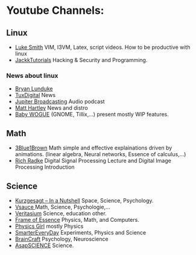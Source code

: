 # Youtube Channels:

## Linux

- [Luke Smith](https://www.youtube.com/channel/UC2eYFnH61tmytImy1mTYvhA) VIM, I3VM, Latex, script videos. How to be productive with linux
- [JackkTutorials](https://www.youtube.com/channel/UC64x_rKHxY113KMWmprLBPA) Hacking & Security and Programming. 

### News about linux

- [Bryan Lunduke](https://www.youtube.com/channel/UCkK9UDm_ZNrq_rIXCz3xCGA)  
- [TuxDigital](https://www.youtube.com/channel/UCmyGZ0689ODyReHw3rsKLtQ) News 
- [Jupiter Broadcasting](https://www.youtube.com/channel/UCHugE6eRhqB9_AZQh4DDbIw) Audio podcast
- [Matt Hartley](https://www.youtube.com/channel/UCbHXJGd7c8Hy4z0-YX1Jf3Q) News and distro
- [Baby WOGUE](https://www.youtube.com/channel/UCZWadyLVO4ZnMgLrRVtS6VA) (GNOME, Tillix,...) present mostly WIP features.

## Math

- [3Blue1Brown](https://www.youtube.com/channel/UCYO_jab_esuFRV4b17AJtAw) Math simple and effective explainations driven by animations. (linear algebra, Neural networks, Essence of calculus,...)
- [Rich Radke](https://www.youtube.com/channel/UCaiJlKxXamoODQtlx486qJA) Digital Signal Processing Lecture and Digital Image Processing Introduction

## Science 

- [Kurzgesagt – In a Nutshell](https://www.youtube.com/channel/UCsXVk37bltHxD1rDPwtNM8Q) Space, Science, Psychology.
- [Vsauce ](https://www.youtube.com/channel/UC6nSFpj9HTCZ5t-N3Rm3-HA) Math, Science, Psychologie,...
- [Veritasium](https://www.youtube.com/channel/UCHnyfMqiRRG1u-2MsSQLbXA) Science, education other. 
- [Frame of Essence](https://www.youtube.com/channel/UCQHsMwcGoH1ygyi-pJs5Z8A)   Physics, Math, and Computers. 
- [Physics Girl](https://www.youtube.com/channel/UC7DdEm33SyaTDtWYGO2CwdA) mostly Physics
- [SmarterEveryDay](https://www.youtube.com/channel/UC6107grRI4m0o2-emgoDnAA) Experiments, Physics and Science
- [BrainCraft](https://www.youtube.com/channel/UCt_t6FwNsqr3WWoL6dFqG9w) Psychology, Neuroscience 
- [AsapSCIENCE](https://www.youtube.com/channel/UCC552Sd-3nyi_tk2BudLUzA) Science.

